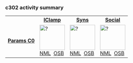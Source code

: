 ### c302 activity summary 
<table>
<tr>
  <td>&nbsp;</td>
  <td align="center"><b><a href="https://github.com/openworm/CElegansNeuroML/blob/master/CElegans/pythonScripts/c302/c302_IClamp.py">IClamp</a></b></td>
  <td align="center"><b><a href="https://github.com/openworm/CElegansNeuroML/blob/master/CElegans/pythonScripts/c302/c302_Syns.py">Syns</a></b></td>
  <td align="center"><b><a href="https://github.com/openworm/CElegansNeuroML/blob/master/CElegans/pythonScripts/c302/c302_Social.py">Social</a></b></td>
</tr>

<tr>
  <td><b><a href="https://github.com/openworm/CElegansNeuroML/blob/master/CElegans/pythonScripts/c302/parameters_C0.py">Params C0</a></b></td>
  <td><a href="summary_C0_IClamp.md">
    <img alt="?" src="images/neurons_C0_IClamp.png" height="80"/></a>
<br/><a href="https://github.com/openworm/CElegansNeuroML/blob/master/CElegans/pythonScripts/c302/examples/c302_C0_IClamp.nml">NML</a>
&nbsp;<a href="http://opensourcebrain.org/projects/celegans?explorer=https://raw.githubusercontent.com/openworm/CElegansNeuroML/master/CElegans/pythonScripts/c302/examples/c302_C0_IClamp.nml">OSB</a>
</td>
  <td><a href="summary_C0_Syns.md">
    <img alt="?" src="images/neurons_C0_Syns.png" height="80"/></a>
<br/><a href="https://github.com/openworm/CElegansNeuroML/blob/master/CElegans/pythonScripts/c302/examples/c302_C0_Syns.nml">NML</a>
&nbsp;<a href="http://opensourcebrain.org/projects/celegans?explorer=https://raw.githubusercontent.com/openworm/CElegansNeuroML/master/CElegans/pythonScripts/c302/examples/c302_C0_Syns.nml">OSB</a>
</td>
  <td><a href="summary_C0_Social.md">
    <img alt="?" src="images/neurons_C0_Social.png" height="80"/></a>
<br/><a href="https://github.com/openworm/CElegansNeuroML/blob/master/CElegans/pythonScripts/c302/examples/c302_C0_Social.nml">NML</a>
&nbsp;<a href="http://opensourcebrain.org/projects/celegans?explorer=https://raw.githubusercontent.com/openworm/CElegansNeuroML/master/CElegans/pythonScripts/c302/examples/c302_C0_Social.nml">OSB</a>
</td>
</tr>
</table>
